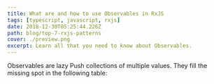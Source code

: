 ```yaml
---
title: What are and how to use Observables in RxJS
tags: [typescript, javascript, rxjs]
date: 2018-12-30T05:25:44.226Z
path: blog/top-7-rxjs-patterns
cover: ./preview.png
excerpt: Learn all that you need to know about Observables.
---
```


Observables are lazy Push collections of multiple values. They fill the missing spot in the following table:

